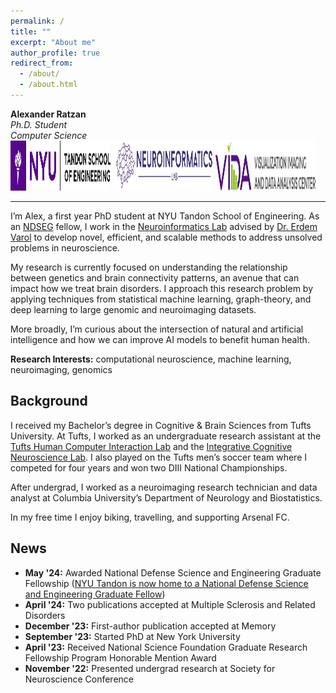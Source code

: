 ```yaml
---
permalink: /
title: ""
excerpt: "About me"
author_profile: true
redirect_from: 
  - /about/
  - /about.html
---
```


**Alexander Ratzan**   
*Ph.D. Student*   
*Computer Science*   
<a href="https://engineering.nyu.edu/academics/departments/computer-science-and-engineering" target="_blank" rel="noopener noreferrer"><img src="images/tandon-logo.png" alt="NYU Tandon" width="160" height="80"></a> 
<a href="https://www.neuroinformaticslab.com/" target="_blank" rel="noopener noreferrer"><img src="images/neuroinformatics-logo.jpg" alt="Neuroinformatics Lab" width="160" height="80"></a> 
<a href="https://vida.engineering.nyu.edu/" target="_blank" rel="noopener noreferrer"><img src="images/vida-logo.png" alt="VIDA" width="160" height="80"></a>

---

I’m Alex, a first year PhD student at NYU Tandon School of Engineering. As an [NDSEG](https://en.wikipedia.org/wiki/DoD_NDSEG_Fellowship) fellow, I work in the [Neuroinformatics Lab](https://www.neuroinformaticslab.com/) advised by [Dr. Erdem Varol](https://scholar.google.com/citations?user=7GlElV0AAAAJ&hl=en) to develop novel, efficient, and scalable methods to address unsolved problems in neuroscience.

My research is currently focused on understanding the relationship between genetics and brain connectivity patterns, an avenue that can impact how we treat brain disorders. I approach this research problem by applying techniques from statistical machine learning, graph-theory, and deep learning to large genomic and neuroimaging datasets.

More broadly, I’m curious about the intersection of natural and artificial intelligence and how we can improve AI models to benefit human health.

**Research Interests:** computational neuroscience, machine learning, neuroimaging, genomics


Background
------
I received my Bachelor’s degree in Cognitive & Brain Sciences from Tufts University. At Tufts, I worked as an undergraduate research assistant at the [Tufts Human Computer Interaction Lab](https://tufts-hci-lab.github.io/) and the [Integrative Cognitive Neuroscience Lab](https://tuftsiconlab.weebly.com/). I also played on the Tufts men’s soccer team where I competed for four years and won two DIII National Championships. 

After undergrad, I worked as a neuroimaging research technician and data analyst at Columbia University’s Department of Neurology and Biostatistics.

In my free time I enjoy biking, travelling, and supporting Arsenal FC.


News
------
* **May '24:** Awarded National Defense Science and Engineering Graduate Fellowship ([NYU Tandon is now home to a National Defense Science and Engineering Graduate Fellow](https://engineering.nyu.edu/news/nyu-tandon-now-home-national-defense-science-and-engineering-graduate-fellow)) 
* **April '24:** Two publications accepted at Multiple Sclerosis and Related Disorders
* **December '23:** First-author publication accepted at Memory
* **September '23:** Started PhD at New York University
* **April '23:** Received National Science Foundation Graduate Research Fellowship Program Honorable Mention Award
* **November '22:** Presented undergrad research at Society for Neuroscience Conference
